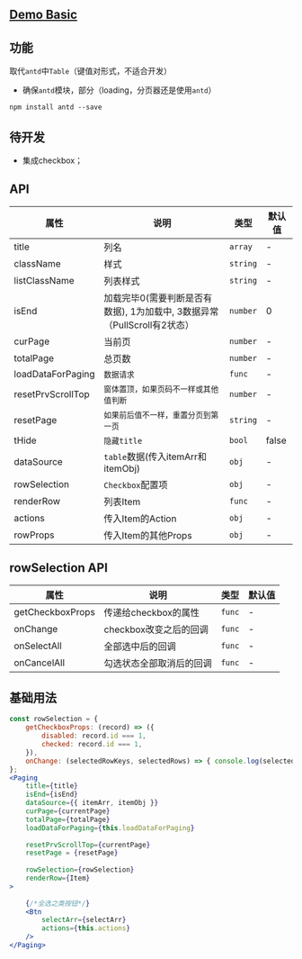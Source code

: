 ## [Demo Basic](https://wya-team.github.io/wya-rc/dist/web/paging/Basic.html)

## 功能
取代`antd`中`Table`（键值对形式，不适合开发）

- 确保`antd`模块，部分（loading，分页器还是使用`antd`）
```
npm install antd --save
```
## 待开发

- 集成checkbox；


## API
属性 | 说明 | 类型 | 默认值
---|---|---|---
title | 列名 | `array` | -
className | 样式 | `string` | -
listClassName | 列表样式 | `string` | -
isEnd | 加载完毕0(需要判断是否有数据), 1为加载中, 3数据异常 （PullScroll有2状态）| `number` | 0
curPage | 当前页 | `number` | -
totalPage | 总页数 | `number` | -
loadDataForPaging | `数据请求` | `func` | -
resetPrvScrollTop | `窗体置顶，如果页码不一样或其他值判断` | `number` | -
resetPage | `如果前后值不一样，重置分页到第一页` | `string` | -
tHide | `隐藏title` | `bool` | false
dataSource | `table`数据(传入itemArr和itemObj) | `obj` | -
rowSelection | `Checkbox`配置项 | `obj` | -
renderRow | 列表Item | `func` | -
actions | 传入Item的Action | `obj` | -
rowProps | 传入Item的其他Props | `obj` | -

## rowSelection API
属性 | 说明 | 类型 | 默认值
---|---|---|---
getCheckboxProps | 传递给checkbox的属性 | `func` | -
onChange | checkbox改变之后的回调 | `func` | -
onSelectAll | 全部选中后的回调 | `func` | -
onCancelAll | 勾选状态全部取消后的回调 | `func` | -

## 基础用法

```jsx
const rowSelection = {
	getCheckboxProps: (record) => ({
		disabled: record.id === 1,
		checked: record.id === 1,
	}),
	onChange: (selectedRowKeys, selectedRows) => { console.log(selectedRowKeys, selectedRows); }
};
<Paging 
	title={title}
	isEnd={isEnd}
	dataSource={{ itemArr, itemObj }}
	curPage={currentPage}
	totalPage={totalPage}
	loadDataForPaging={this.loadDataForPaging}
	
	resetPrvScrollTop={currentPage}
	resetPage = {resetPage}
	
	rowSelection={rowSelection}
    renderRow={Item}
>
	
	{/*全选之类按钮*/}
	<Btn
		selectArr={selectArr}
		actions={this.actions}
	/>
</Paging>
```
